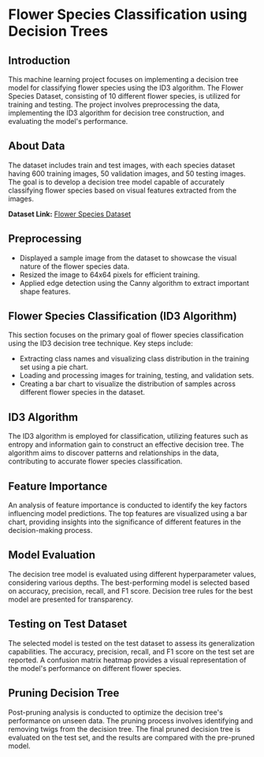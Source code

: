 # Flower Species Classification using Decision Trees

## Introduction
This machine learning project focuses on implementing a decision tree model for classifying flower species using the ID3 algorithm. The Flower Species Dataset, consisting of 10 different flower species, is utilized for training and testing. The project involves preprocessing the data, implementing the ID3 algorithm for decision tree construction, and evaluating the model's performance.

## About Data
The dataset includes train and test images, with each species dataset having 600 training images, 50 validation images, and 50 testing images. The goal is to develop a decision tree model capable of accurately classifying flower species based on visual features extracted from the images.

**Dataset Link:**
[Flower Species Dataset](https://drive.google.com/file/d/18m0MSatxOOPM7FkpbvVun20w7RWeNI_X/view)

## Preprocessing
- Displayed a sample image from the dataset to showcase the visual nature of the flower species data.
- Resized the image to 64x64 pixels for efficient training.
- Applied edge detection using the Canny algorithm to extract important shape features.

## Flower Species Classification (ID3 Algorithm)
This section focuses on the primary goal of flower species classification using the ID3 decision tree technique. Key steps include:
- Extracting class names and visualizing class distribution in the training set using a pie chart.
- Loading and processing images for training, testing, and validation sets.
- Creating a bar chart to visualize the distribution of samples across different flower species in the dataset.

## ID3 Algorithm
The ID3 algorithm is employed for classification, utilizing features such as entropy and information gain to construct an effective decision tree. The algorithm aims to discover patterns and relationships in the data, contributing to accurate flower species classification.

## Feature Importance
An analysis of feature importance is conducted to identify the key factors influencing model predictions. The top features are visualized using a bar chart, providing insights into the significance of different features in the decision-making process.

## Model Evaluation
The decision tree model is evaluated using different hyperparameter values, considering various depths. The best-performing model is selected based on accuracy, precision, recall, and F1 score. Decision tree rules for the best model are presented for transparency.

## Testing on Test Dataset
The selected model is tested on the test dataset to assess its generalization capabilities. The accuracy, precision, recall, and F1 score on the test set are reported. A confusion matrix heatmap provides a visual representation of the model's performance on different flower species.

## Pruning Decision Tree
Post-pruning analysis is conducted to optimize the decision tree's performance on unseen data. The pruning process involves identifying and removing twigs from the decision tree. The final pruned decision tree is evaluated on the test set, and the results are compared with the pre-pruned model.

